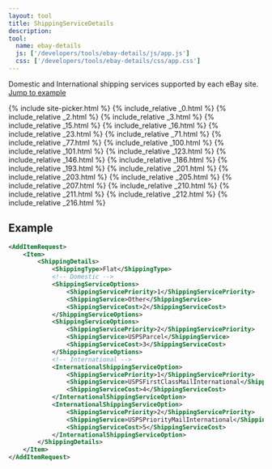 ```yaml
---
layout: tool
title: ShippingServiceDetails
description:
tool:
  name: ebay-details
  js: ['/developers/tools/ebay-details/js/app.js']
  css: ['/developers/tools/ebay-details/css/app.css']
---
```

Domestic and International shipping services supported by each eBay site. <a href="#example">Jump to example</a>

{% include site-picker.html %}
{% include_relative _0.html %}
{% include_relative _2.html %}
{% include_relative _3.html %}
{% include_relative _15.html %}
{% include_relative _16.html %}
{% include_relative _23.html %}
{% include_relative _71.html %}
{% include_relative _77.html %}
{% include_relative _100.html %}
{% include_relative _101.html %}
{% include_relative _123.html %}
{% include_relative _146.html %}
{% include_relative _186.html %}
{% include_relative _193.html %}
{% include_relative _201.html %}
{% include_relative _203.html %}
{% include_relative _205.html %}
{% include_relative _207.html %}
{% include_relative _210.html %}
{% include_relative _211.html %}
{% include_relative _212.html %}
{% include_relative _216.html %}

<h2 id="example">Example</h2>

```xml
<AddItemRequest>
    <Item>
        <ShippingDetails>
            <ShippingType>Flat</ShippingType>
            <!-- Domestic -->
            <ShippingServiceOptions>
                <ShippingServicePriority>1</ShippingServicePriority>
                <ShippingService>Other</ShippingService>
                <ShippingServiceCost>2</ShippingServiceCost>
            </ShippingServiceOptions>
            <ShippingServiceOptions>
                <ShippingServicePriority>2</ShippingServicePriority>
                <ShippingService>USPSParcel</ShippingService>
                <ShippingServiceCost>3</ShippingServiceCost>
            </ShippingServiceOptions>
            <!-- International -->
            <InternationalShippingServiceOption>
                <ShippingServicePriority>1</ShippingServicePriority>
                <ShippingService>USPSFirstClassMailInternational</ShippingService>
                <ShippingServiceCost>4</ShippingServiceCost>
            </InternationalShippingServiceOption>
            <InternationalShippingServiceOption>
                <ShippingServicePriority>2</ShippingServicePriority>
                <ShippingService>USPSPriorityMailInternational</ShippingService>
                <ShippingServiceCost>5</ShippingServiceCost>
            </InternationalShippingServiceOption>
        </ShippingDetails>
    </Item>
</AddItemRequest>
```
